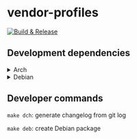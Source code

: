 # vendor-profiles

[![Build & Release](https://github.com/radxa-pkg/vendor-profiles/actions/workflows/release.yml/badge.svg)](https://github.com/radxa-pkg/vendor-profiles/actions/workflows/release.yml)

## Development dependencies

<details>
<summary>Arch</summary>

```bash
yay -Syu devscripts dh-autoreconf dh-strip-nondeterminism git-buildpackage
sudo tee -a /etc/devscripts.conf <<< 'DEBUILD_DPKG_BUILDPACKAGE_OPTS="-d"'
# Install missing dependencies of debhelper's dependencies
yay -Syu perl-sub-override
# Install missing dependencies of debhelper
yay -Syu dh-autoreconf dh-strip-nondeterminism

# As of 2022-09-22, it is not easy to install lintian on Arch right now.
# So here is a dedicated section for it.
#
# lintian depends on apt, which is currently broken on AUR
mkdir -p ~/.cache/yay/apt
wget https://github.com/Debian/apt/pull/133.patch -O ~/.cache/yay/apt/133.patch
yay -Syu --editmenu apt
# When editing apt's PKGBUILD, add the following info to support patching
# source 133.patch
# sha512sums 07256958ee808c1a07476c4f95df603c964174e910866553db1023e24b797219217333369816a5d38791761e5b7446f9f311b602521d1658038e31a51dc8556d
# prepare() {
#    patch --directory="$pkgname-$pkgver" --forward --strip=1 --input="${srcdir}/133.patch"
#}
# Additional missing make dependcies for lintian's dependencies
yay -Syu perl-iterator perl-test-requires perl-module-build-tiny
# Additional missing make dependcies for lintian
yay -Syu python-docutils
# Finally install lintian
yay -Syu lintian
# Additional missing lintian runtime dependencies
yay -Syu perl-data-validate-uri perl-list-someutils perl-moox-aliases perl-namespace-clean perl-path-tiny perl-xml-libxml
# Copy profile for Arch
sudo cp -r /usr/share/lintian/profiles/debian/. /usr/share/lintian/profiles/archlinux/
```
</details>

<details>
<summary>Debian</summary>

```bash
sudo apt-get update
sudo apt-get build-dep --no-install-recommends .
sudo apt-get install git-buildpackage
```
</details>

## Developer commands

`make dch`: generate changelog from git log

`make deb`: create Debian package
